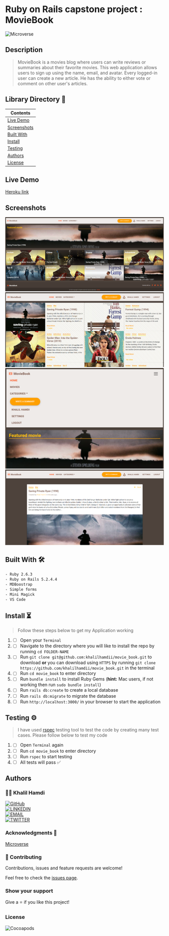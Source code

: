 # Ruby on Rails capstone project : MovieBook

![Microverse](https://img.shields.io/badge/-Microverse-6F23FF?style=for-the-badge)

## Description

> MovieBook is a movies blog where users can write reviews or summaries about their favorite movies. This web application allows users to sign up using the name, email, and avatar. Every logged-in user can create a new article. He has the ability to either vote or comment on other user's articles.

## Library Directory 📙

| Contents                    |
| --------------------------- |
| [Live Demo](#live-demo)     |
| [Screenshots](#screenshots) |
| [Built With](#built-with-🛠) |
| [Install](#install-⏳)      |
| [Testing](#testing-⚙️)      |
| [Authors](#authors)         |
| [License](#license)         |

## Live Demo

[Heroku link](https://pacific-taiga-39421.herokuapp.com/)

## Screenshots

![img](/app/assets/images/main-sc.png)
![img](/app/assets/images/main-sc-1.png)
![img](/app/assets/images/main-sc-2.png)
![img](/app/assets/images/main-sc-3.png)

## Built With 🛠

```
- Ruby 2.6.3
- Ruby on Rails 5.2.4.4
- MDBoostrap
- Simple forms
- Mini Magick
- VS Code
```

## Install ⏳

> Follow these steps below to get my Application working

1. - [ ] Open your `Terminal`
2. - [ ] Navigate to the directory where you will like to install the repo by running `cd FOLDER-NAME`
3. - [ ] Run `git clone git@github.com:khalilhamdii/movie_book.git` to download <b>or</b> you can download using `HTTPS` by running `git clone https://github.com/khalilhamdii/movie_book.git` in the terminal
4. - [ ] Run `cd movie_book` to enter directory
5. - [ ] Run `bundle install` to install Ruby Gems (<b>hint:</b> Mac users, if not working then run `sudo bundle install`)
6. - [ ] Run `rails db:create` to create a local database
7. - [ ] Run `rails db:migrate` to migrate the database
8. - [ ] Run `http://localhost:3000/` in your browser to start the application

## Testing ⚙️

> I have used [rspec](https://rspec.info/) testing tool to test the code by creating many test cases. Please follow below to test my code

1. - [ ] Open `Terminal` again
2. - [ ] Run `cd movie_book` to enter directory
3. - [ ] Run `rspec` to start testing
4. - [ ] All tests will pass ✅

## Authors

### 👨‍💻 Khalil Hamdi

[![GitHub](https://img.shields.io/badge/-GitHub-000?style=for-the-badge&logo=GitHub&logoColor=white)](https://github.com/khalilhamdii) <br>
[![LINKEDIN](https://img.shields.io/badge/-LINKEDIN-0077B5?style=for-the-badge&logo=Linkedin&logoColor=white)](https://www.linkedin.com/in/khalilhamdi/) <br>
[![EMAIL](https://img.shields.io/badge/-EMAIL-D14836?style=for-the-badge&logo=Mail.Ru&logoColor=white)](mailto:khaalil.hamdi@gmail.com) <br>
[![TWITTER](https://img.shields.io/badge/-TWITTER-1DA1F2?style=for-the-badge&logo=Twitter&logoColor=white)](https://twitter.com/Khalilhamdiii)

### Acknowledgments 🌟

[Microverse](https://github.com/microverseinc/ror-social-scaffold)

### 🤝 Contributing

Contributions, issues and feature requests are welcome!

Feel free to check the [issues page](https://github.com/DcRonan/ruby-slack-bot/issues).

### Show your support

Give a ⭐️ if you like this project!

### License

![Cocoapods](https://img.shields.io/cocoapods/l/AFNetworking?color=red&style=for-the-badge)
